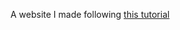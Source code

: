 A website I made following [this tutorial](https://www.youtube.com/watch?v=lPJVi797Uy0&ab_channel=Fireship)
